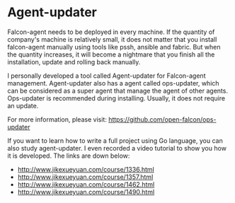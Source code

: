 <!-- toc -->

# Agent-updater

Falcon-agent needs to be deployed in every machine. If the quantity of company's machine is relatively small, it does not matter that you install falcon-agent manually using tools like pssh, ansible and fabric. But when the quantity increases, it will become a nightmare that you finish all the installation, update and rolling back manually.

I personally developed a tool called Agent-updater for Falcon-agent management. Agent-updater also has a agent called ops-updater, which can be considered as a super agent that manage the agent of other agents. Ops-updater is recommended during installing. Usually, it does not require an update.

For more information, please visit: https://github.com/open-falcon/ops-updater 

If you want to learn how to write a full project using Go language, you can also study agent-updater. I even recorded a video tutorial to show you how it is developed. The links are down below: 

- http://www.jikexueyuan.com/course/1336.html
- http://www.jikexueyuan.com/course/1357.html
- http://www.jikexueyuan.com/course/1462.html
- http://www.jikexueyuan.com/course/1490.html

